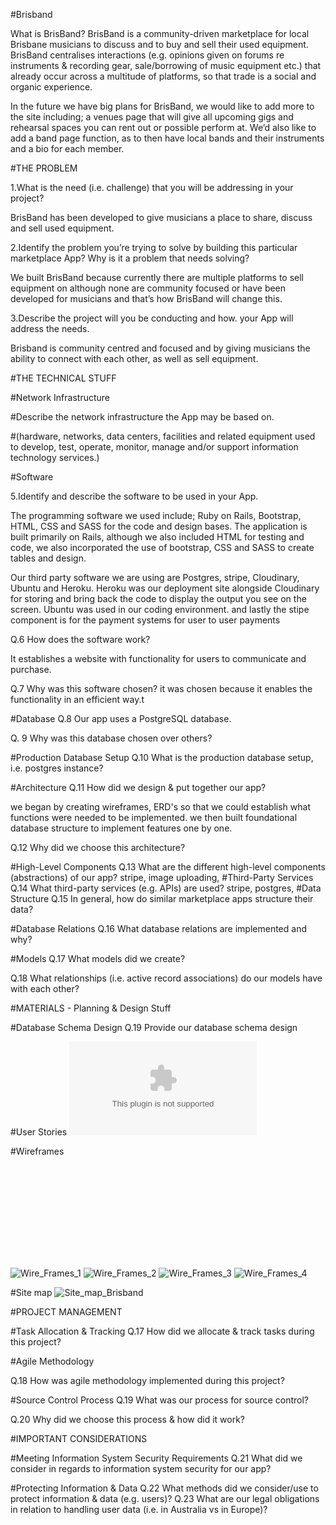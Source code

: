 #Brisband


What is BrisBand?  BrisBand is a community-driven marketplace for local Brisbane musicians to discuss and to buy and sell their used equipment. 
BrisBand centralises interactions (e.g. opinions given on forums re instruments & recording gear, sale/borrowing of music equipment etc.) that already occur across a multitude of platforms, so that trade is a social and organic experience.

In the future we have big plans for BrisBand, we would like to add more to the site including; a venues page that will give all upcoming gigs and rehearsal spaces you can rent out or possible perform at. We’d also like to add a band page function, as to then have local bands and their instruments and a bio for each member.



#THE PROBLEM

1.What is the need (i.e. challenge) that you will be addressing in your project?

BrisBand has been developed to give musicians a place to share, discuss and sell used equipment. 



2.Identify the problem you’re trying to solve by building this particular marketplace App? Why is it a problem that needs solving?


We built BrisBand because currently there are multiple platforms to sell equipment on although none are community focused or have been developed for musicians and that’s how BrisBand will change this.


3.Describe the project will you be conducting and how. your App will address the needs.

Brisband is community centred and focused and by giving musicians the ability to connect with each other, as well as sell equipment. 
 

#THE TECHNICAL STUFF

#Network Infrastructure

#Describe the network infrastructure the App may be based on.


#(hardware, networks, data centers, facilities and related equipment used to develop, test, operate, monitor, manage and/or support information technology services.)



#Software

5.Identify and describe the software to be used in your App.

The programming software we used include; Ruby on Rails, Bootstrap, HTML, CSS and SASS for the code and design bases. The application is built primarily on Rails, although we also included HTML for testing and code, we also incorporated the use of bootstrap, CSS and SASS to create tables and design.

Our third party software we are using are Postgres, stripe, Cloudinary, Ubuntu and Heroku.
Heroku was our deployment site alongside Cloudinary for storing and bring back the code to display the output you see on the screen.
Ubuntu was used in our coding environment.
and lastly the stipe component is for the payment systems for user to user payments 


Q.6 How does the software work? 

It establishes a website with functionality for users to communicate and purchase.

Q.7 Why was this software chosen?
it was chosen because it enables the functionality in an efficient way.t

#Database
Q.8 Our app uses a PostgreSQL database.

Q. 9 Why was this database chosen over others?

#Production Database Setup
Q.10 What is the production database setup, i.e. postgres instance?

#Architecture
Q.11 How did we design & put together our app?

we began by creating wireframes, ERD's so that we could establish what functions were needed to be implemented.
we then built foundational database structure to implement features one by one.

Q.12 Why did we choose this architecture?

#High-Level Components
Q.13 What are the different high-level components (abstractions) of our app?
stripe, image uploading, 
#Third-Party Services
Q.14 What third-party services (e.g. APIs) are used?
stripe, postgres, 
#Data Structure
Q.15 In general, how do similar marketplace apps structure their data?


#Database Relations
Q.16 What database relations are implemented and why?

#Models
Q.17 What models did we create?

Q.18 What relationships (i.e. active record associations) do our models have with each other?


#MATERIALS - Planning & Design Stuff

#Database Schema Design
Q.19 Provide our database schema design


#User Stories
![User_Stories](./Downloads/User_Stories_&_Models_Brisband.docx)



#Wireframes

![Wire_Frames_1](C:\Users\chris\Downloads/BrisBand_Wireframes.pdf)


![Wire_Frames_1](./Picture/Wire_frames1_Brisband.jpeg)
![Wire_Frames_2](./Picture/Wire_frames2_Brisband.jpeg)
![Wire_Frames_3](./Picture/Wire_frames3_Brisband.jpeg)
![Wire_Frames_4](./Picture/Wire_frames4_Brisband.jpeg)




#Site map
![Site_map_Brisband](./Picture/Site_map_Brisband.jpeg)



#PROJECT MANAGEMENT

#Task Allocation & Tracking
Q.17 How did we allocate & track tasks during this project?

#Agile Methodology


Q.18 How was agile methodology implemented during this project?

#Source Control Process
Q.19 What was our process for source control?

Q.20 Why did we choose this process & how did it work?


#IMPORTANT CONSIDERATIONS

#Meeting Information System Security Requirements
Q.21 What did we consider in regards to information system security for our app?

#Protecting Information & Data
Q.22 What methods did we consider/use to protect information & data (e.g. users)?
Q.23 What are our legal obligations in relation to handling user data (i.e. in Australia vs in Europe)?
